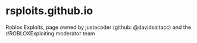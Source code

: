 # rsploits.github.io
Roblox Exploits, page owned by justacoder (github: @davidsaltacc) and the r/ROBLOXExploiting moderator team